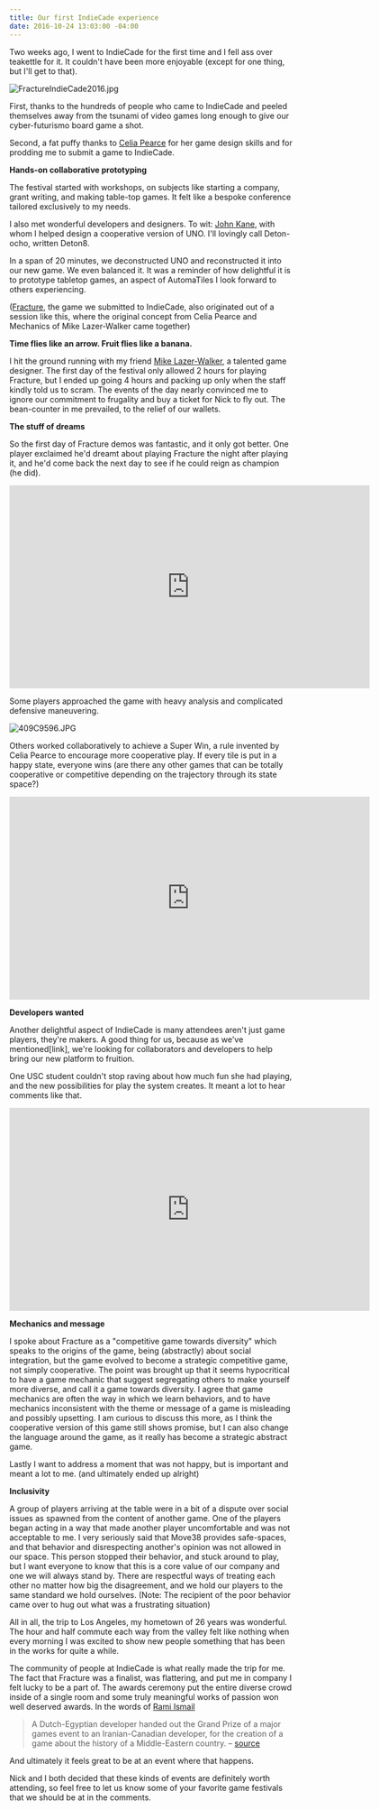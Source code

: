```yaml
---
title: Our first IndieCade experience
date: 2016-10-24 13:03:00 -04:00
---
```


Two weeks ago, I went to IndieCade for the first time and I fell ass over teakettle for it. It couldn't have been more enjoyable (except for one thing, but I'll get to that).

![FractureIndieCade2016.jpg](/uploads/FractureIndieCade2016.jpg)

First, thanks to the hundreds of people who came to IndieCade and peeled themselves away from the tsunami of video games long enough to give our cyber-futurismo board game a shot. 

Second, a fat puffy thanks to [Celia Pearce](http://www.northeastern.edu/camd/gamedesign/people/celia-pearce/) for her game design skills and for prodding me to submit a game to IndieCade.

**Hands-on collaborative prototyping**

The festival started with workshops, on subjects like starting a company, grant writing, and making table-top games. It felt like a bespoke conference tailored exclusively to my needs. 

I also met wonderful developers and designers. To wit: [John Kane](https://twitter.com/gritfish), with whom I helped design a cooperative version of UNO. I'll lovingly call Deton-ocho, written Deton8.

In a span of 20 minutes, we deconstructed UNO and reconstructed it into our new game. We even balanced it. It was a reminder of how delightful it is to prototype tabletop games, an aspect of AutomaTiles I look forward to others experiencing. 

([Fracture](http://move38.com/blog/a-board-game-that-thinks/), the game we submitted to IndieCade, also originated out of a session like this, where the original concept from Celia Pearce and Mechanics of Mike Lazer-Walker came together)

**Time flies like an arrow. Fruit flies like a banana.**

I hit the ground running with my friend [Mike Lazer-Walker](http://lazerwalker.com), a talented game designer. The first day of the festival only allowed 2 hours for playing Fracture, but I ended up going 4 hours and packing up only when the staff kindly told us to scram. The events of the day nearly convinced me to ignore our commitment to frugality and buy a ticket for Nick to fly out. The bean-counter in me prevailed, to the relief of our wallets.

**The stuff of dreams**

So the first day of Fracture demos was fantastic, and it only got better. One player exclaimed he'd dreamt about playing Fracture the night after playing it, and he'd come back the next day to see if he could reign as champion (he did).

<iframe width="640" height="360" src="https://www.youtube.com/embed/JajZLRV4laY" frameborder="0" allowfullscreen></iframe>

Some players approached the game with heavy analysis and complicated defensive maneuvering.

![409C9596.JPG](/uploads/409C9596.JPG)

Others worked collaboratively to achieve a Super Win, a rule invented by Celia Pearce to encourage more cooperative play. If every tile is put in a happy state, everyone wins (are there any other games that can be totally cooperative or competitive depending on the trajectory through its state space?)

<iframe width="640" height="360" src="https://www.youtube.com/embed/6SYrYEp3CE8" frameborder="0" allowfullscreen></iframe>

**Developers wanted**

Another delightful aspect of IndieCade is many attendees aren't just game players, they're makers. A good thing for us, because as we've mentioned\[link\], we're looking for collaborators and developers to help bring our new platform to fruition. 

One USC student couldn't stop raving about how much fun she had playing, and the new possibilities for play the system creates. It meant a lot to hear comments like that. 

<iframe width="640" height="360" src="https://www.youtube.com/embed/oUZCVBs_ezA" frameborder="0" allowfullscreen></iframe>

**Mechanics and message**

I spoke about Fracture as a "competitive game towards diversity" which speaks to the origins of the game, being (abstractly) about social integration, but the game evolved to become a strategic competitive game, not simply cooperative. The point was brought up that it seems hypocritical to have a game mechanic that suggest segregating others to make yourself more diverse, and call it a game towards diversity. I agree that game mechanics are often the way in which we learn behaviors, and to have mechanics inconsistent with the theme or message of a game is misleading and possibly upsetting. I am curious to discuss this more, as I think the cooperative version of this game still shows promise, but I can also change the language around the game, as it really has become a strategic abstract game. 

Lastly I want to address a moment that was not happy, but is important and meant a lot to me. (and ultimately ended up alright)

**Inclusivity**

A group of players arriving at the table were in a bit of a dispute over social issues as spawned from the content of another game. One of the players began acting in a way that made another player uncomfortable and was not acceptable to me. I very seriously said that Move38 provides safe-spaces, and that behavior and disrespecting another's opinion was not allowed in our space. This person stopped their behavior, and stuck around to play, but I want everyone to know that this is a core value of our company and one we will always stand by. There are respectful ways of treating each other no matter how big the disagreement, and we hold our players to the same standard we hold ourselves. (Note: The recipient of the poor behavior came over to hug out what was a frustrating situation)

All in all, the trip to Los Angeles, my hometown of 26 years was wonderful. The hour and half commute each way from the valley felt like nothing when every morning I was excited to show new people something that has been in the works for quite a while.

The community of people at IndieCade is what really made the trip for me. The fact that Fracture was a finalist, was flattering, and put me in company I felt lucky to be a part of. The awards ceremony put the entire diverse crowd inside of a single room and some truly meaningful works of passion won well deserved awards. In the words of [Rami Ismail](http://ramiismail.com/)

> A Dutch-Egyptian developer handed out the Grand Prize of a major games event to an Iranian-Canadian developer, for the creation of a game about the history of a Middle-Eastern country.  –  [source](http://ramiismail.com/2016/10/indiecade-awards-2016/)

And ultimately it feels great to be at an event where that happens.

Nick and I both decided that these kinds of events are definitely worth attending, so feel free to let us know some of your favorite game festivals that we should be at in the comments.